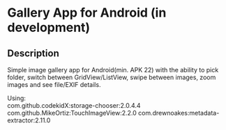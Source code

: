 # Gallery App for Android (in development)

## Description

Simple image gallery app for Android(min. APK 22) with the ability to pick folder, switch between GridView/ListView, swipe between images, zoom images and see file/EXIF details. 

Using:  
com.github.codekidX:storage-chooser:2.0.4.4  
com.github.MikeOrtiz:TouchImageView:2.2.0
com.drewnoakes:metadata-extractor:2.11.0

